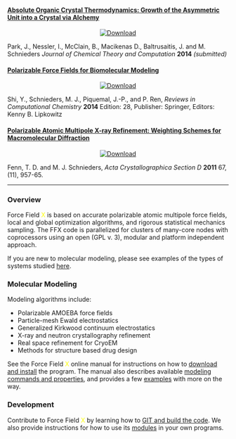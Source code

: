 #### [Absolute Organic Crystal Thermodynamics: Growth of the Asymmetric Unit into a Crystal via Alchemy][xtaltherm]

<p align="center">
<a href="download.html"><img src="images/DepositionPMF.png" alt="Download"/></a>
</p>
Park, J., Nessler, I., McClain, B., Macikenas D., Baltrusaitis, J. and M. Schnieders
<i>Journal of Chemical Theory and Computation</i>
<b>2014</b> <i>(submitted)</i>

#### [Polarizable Force Fields for Biomolecular Modeling][amoeba]

<p align="center">
<a href="download.html"><img src="images/dnmt1.png" alt="Download"/></a>
</p>
Shi, Y., Schnieders, M. J., Piquemal, J.-P., and P. Ren, <i>Reviews in Computational Chemistry</i>
<b>2014</b> Edition: 28, Publisher: Springer, Editors: Kenny B. Lipkowitz

#### [Polarizable Atomic Multipole X-ray Refinement: Weighting Schemes for Macromolecular Diffraction][refine]

<p align="center">
<a href="download.html"><img src="images/actsite_ffx.png" alt="Download"/></a>
</p>
Fenn, T. D. and M. J. Schnieders, <i>Acta Crystallographica Section D</i>
<b>2011</b> 67, (11), 957-65.

[xtaltherm]: http://pubs.acs.org/journal/jctcce
[amoeba]: http://dx.doi.org/10.1002/SERIES6143
[refine]: http://dx.doi.org/10.1107/S0907444911039060

---

### Overview

  Force Field<span style="color:yellow"> X</span>
  is based on accurate polarizable atomic multipole force fields,
  local and global optimization algorithms,
  and rigorous statistical mechanics sampling.
  The FFX code is parallelized for clusters of many-core nodes with coprocessors
  using an open (GPL v. 3), modular and platform independent approach.

  If you are new to molecular modeling, please see examples of the types of
  systems studied <a href="scope.html">here</a>.

### Molecular Modeling

  Modeling algorithms include:

  * Polarizable AMOEBA force fields
  * Particle-mesh Ewald electrostatics
  * Generalized Kirkwood continuum electrostatics
  * X-ray and neutron crystallography refinement
  * Real space refinement for CryoEM
  * Methods for structure based drug design

  See the Force Field<span style="color:yellow"> X</span>
  online manual for instructions on how to <a href="download.html">download and install</a> the program.
  The manual also describes available <a href="commands.html">modeling commands and properties</a>,
  and provides a few <a href="examples.html">examples</a> with more on the way.

### Development

  Contribute to Force Field<span style="color:yellow"> X</span> by learning how
  to <a href="source.html">GIT and build the code</a>. We also provide instructions for
  how to use its <a href="modules.html">modules</a> in your own programs.

  <script type="text/javascript" src="js/factoids.js"></script>